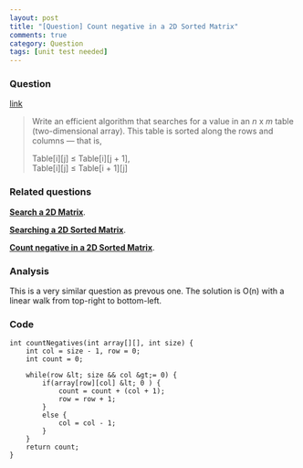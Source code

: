 ```yaml
---
layout: post
title: "[Question] Count negative in a 2D Sorted Matrix"
comments: true
category: Question
tags: [unit test needed]
---
```


### Question

[link](http://leetcode.com/2010/10/searching-2d-sorted-matrix.html)

<blockquote>
<p class="font-color">Write an efficient algorithm that searches for a value in an <i>n</i> x <i>m</i> table (two-dimensional array). This table is sorted along the rows and columns — that is,</p><p class="font-color">Table[i][j] ≤ Table[i][j + 1], <br>Table[i][j] ≤ Table[i + 1][j]</p>
</blockquote>

### Related questions

**[Search a 2D Matrix](/leetcode/2014-05-21-Search-a-2D-Matrix)**.

**[Searching a 2D Sorted Matrix](/leetcode_plus/2014-06-10-Searching-a-2D-Sorted-Matrix)**.

**[Count negative in a 2D Sorted Matrix](/question/2014-06-14-Count-negative-in-2D-Sorted-Matrix)**.

### Analysis

This is a very similar question as prevous one. The solution is O(n) with a linear walk from top-right to bottom-left.

### Code

    int countNegatives(int array[][], int size) {
        int col = size - 1, row = 0;
        int count = 0;

        while(row &lt; size && col &gt;= 0) {
            if(array[row][col] &lt; 0 ) {
                count = count + (col + 1);
                row = row + 1;
            }
            else {
                col = col - 1;
            }
        }
        return count;
    }
